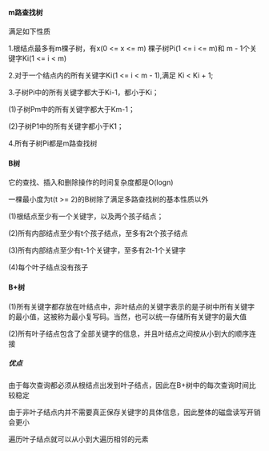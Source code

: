 #### m路查找树

满足如下性质

1.根结点最多有m棵子树，有x(0 <= x <= m) 棵子树Pi(1 <= i  <= m)和 m - 1个关键字Ki(1 <= i < m)

2.对于一个结点内的所有关键字Ki(1 <= i < m - 1),满足 Ki < Ki + 1;

3.子树Pi中的所有关键字都大于Ki-1，都小于Ki；

(1)子树Pm中的所有关键字都大于Km-1；

(2)子树P1中的所有关键字都小于K1；

4.所有子树Pi都是m路查找树

#### B树

它的查找、插入和删除操作的时间复杂度都是O(logn)

一棵最小度为t(t >= 2)的B树除了满足多路查找树的基本性质以外

(1)根结点至少有一个关键字，以及两个孩子结点；

(2)所有内部结点至少有t个孩子结点，至多有2t个孩子结点

(3)所有内部结点至少有t-1个关键字，至多有2t-1个关键字

(4)每个叶子结点没有孩子

#### B+树

(1)所有关键字都存放在叶结点中，非叶结点的关键字表示的是子树中所有关键字的最小值，这被称为最小复写码。当然，也可以统一存储所有关键字的最大值

(2)所有叶子结点包含了全部关键字的信息，并且叶结点之间按从小到大的顺序连接

##### 优点

由于每次查询都必须从根结点出发到叶子结点，因此在B+树中的每次查询时间比较稳定

由于非叶子结点内并不需要真正保存关键字的具体信息，因此整体的磁盘读写开销会更小

遍历叶子结点就可以从小到大遍历相邻的元素

